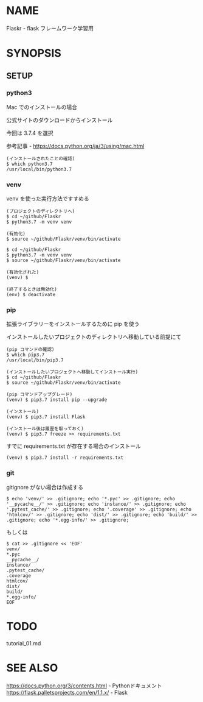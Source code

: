# NAME

Flaskr - flask フレームワーク学習用

# SYNOPSIS

## SETUP

### python3

Mac でのインストールの場合

公式サイトのダウンロードからインストール

今回は 3.7.4 を選択

参考記事 - <https://docs.python.org/ja/3/using/mac.html>

```
(インストールされたことの確認)
$ which python3.7
/usr/local/bin/python3.7
```

### venv

venv を使った実行方法ですすめる

```
(プロジェクトのディレクトリへ)
$ cd ~/github/Flaskr
$ python3.7 -m venv venv

(有効化)
$ source ~/github/Flaskr/venv/bin/activate

$ cd ~/github/Flaskr
$ python3.7 -m venv venv
$ source ~/github/Flaskr/venv/bin/activate

(有効化された)
(venv) $

(終了するときは無効化)
(env) $ deactivate
```

### pip

拡張ライブラリーをインストールするために pip を使う

インストールしたいプロジェクトのディレクトリへ移動している前提にて

```
(pip コマンドの確認)
$ which pip3.7
/usr/local/bin/pip3.7

(インストールしたいプロジェクトへ移動してインストール実行)
$ cd ~/github/Flaskr
$ source ~/github/Flaskr/venv/bin/activate

(pip コマンドアップグレード)
(venv) $ pip3.7 install pip --upgrade

(インストール)
(venv) $ pip3.7 install Flask

(インストール後は履歴を取っておく)
(venv) $ pip3.7 freeze >> requirements.txt
```

すでに requirements.txt が存在する場合のインストール

```
(venv) $ pip3.7 install -r requirements.txt
```

### git

gitignore がない場合は作成する

```
$ echo 'venv/' >> .gitignore; echo '*.pyc' >> .gitignore; echo '__pycache__/' >> .gitignore; echo 'instance/' >> .gitignore; echo '.pytest_cache/' >> .gitignore; echo '.coverage' >> .gitignore; echo 'htmlcov/' >> .gitignore; echo 'dist/' >> .gitignore; echo 'build/' >> .gitignore; echo '*.egg-info/' >> .gitignore;
```

もしくは

```
$ cat >> .gitignore << 'EOF'
venv/
*.pyc
__pycache__/
instance/
.pytest_cache/
.coverage
htmlcov/
dist/
build/
*.egg-info/
EOF
```

# TODO

tutorial_01.md

# SEE ALSO

<https://docs.python.org/3/contents.html> - Pythonドキュメント
<https://flask.palletsprojects.com/en/1.1.x/> - Flask

